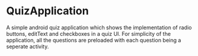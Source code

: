 # QuizApplication

A simple android quiz application which shows the implementation of radio buttons, editText and checkboxes in a quiz UI.
For simplicity of the application, all the questions are preloaded with each question being a seperate activity.
